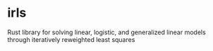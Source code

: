 # irls
Rust library for solving linear, logistic, and generalized linear models through iteratively reweighted least squares
